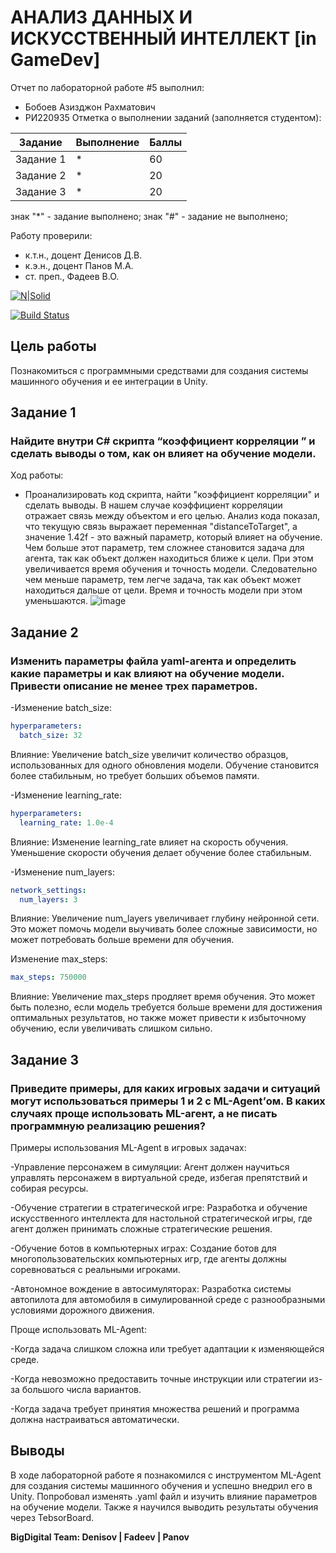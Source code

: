 # АНАЛИЗ ДАННЫХ И ИСКУССТВЕННЫЙ ИНТЕЛЛЕКТ [in GameDev]
Отчет по лабораторной работе #5 выполнил:
- Бобоев Азизджон Рахматович
- РИ220935
Отметка о выполнении заданий (заполняется студентом):

| Задание | Выполнение | Баллы |
| ------ | ------ | ------ |
| Задание 1 | * | 60 |
| Задание 2 | * | 20 |
| Задание 3 | * | 20 |

знак "*" - задание выполнено; знак "#" - задание не выполнено;

Работу проверили:
- к.т.н., доцент Денисов Д.В.
- к.э.н., доцент Панов М.А.
- ст. преп., Фадеев В.О.

[![N|Solid](https://cldup.com/dTxpPi9lDf.thumb.png)](https://nodesource.com/products/nsolid)

[![Build Status](https://travis-ci.org/joemccann/dillinger.svg?branch=master)](https://travis-ci.org/joemccann/dillinger)

## Цель работы
Познакомиться с программными средствами для создания системы машинного обучения и ее интеграции в Unity.

## Задание 1
### Найдите внутри C# скрипта “коэффициент корреляции ” и сделать выводы о том, как он влияет на обучение модели.
Ход работы:
- Проанализировать код скрипта, найти "коэффициент корреляции" и сделать выводы.
В нашем случае коэффициент корреляции отражает связь между объектом и его целью. Анализ кода показал, что текущую связь выражает переменная "distanceToTarget", а значение 1.42f - это важный параметр, который влияет на обучение.
Чем больше этот параметр, тем сложнее становится задача для агента, так как объект должен находиться ближе к цели. При этом увеличивается время обучения и точность модели.
Следовательно чем меньше параметр, тем легче задача, так как объект может находиться дальше от цели. Время и точность модели при этом уменьшаются.
![image](https://github.com/enietoou/ad_in_gd_lab5/assets/74960429/0b222b36-5c06-4135-9a74-f4d76cd4afc7)


## Задание 2
### Изменить параметры файла yaml-агента и определить какие параметры и как влияют на обучение модели. Привести описание не менее трех параметров.
-Изменение batch_size:
```yaml
hyperparameters:
  batch_size: 32
```
Влияние: Увеличение batch_size увеличит количество образцов, использованных для одного обновления модели. Обучение становится более стабильным, но требует больших объемов памяти.

-Изменение learning_rate:
```yaml
hyperparameters:
  learning_rate: 1.0e-4
```
Влияние: Изменение learning_rate влияет на скорость обучения. Уменьшение скорости обучения делает обучение более стабильным.

-Изменение num_layers:
```yaml
network_settings:
  num_layers: 3
```
Влияние: Увеличение num_layers увеличивает глубину нейронной сети. Это может помочь модели выучивать более сложные зависимости, но может потребовать больше времени для обучения.

Изменение max_steps:

```yaml
max_steps: 750000
```
Влияние: Увеличение max_steps продляет время обучения. Это может быть полезно, если модель требуется больше времени для достижения оптимальных результатов, но также может привести к избыточному обучению, если увеличивать слишком сильно.

## Задание 3
### Приведите примеры, для каких игровых задачи и ситуаций могут использоваться примеры 1 и 2 с ML-Agent’ом. В каких случаях проще использовать ML-агент, а не писать программную реализацию решения?

Примеры использования ML-Agent в игровых задачах:

-Управление персонажем в симуляции:
Агент должен научиться управлять персонажем в виртуальной среде, избегая препятствий и собирая ресурсы.

-Обучение стратегии в стратегической игре:
Разработка и обучение искусственного интеллекта для настольной стратегической игры, где агент должен принимать сложные стратегические решения.

-Обучение ботов в компьютерных играх:
Создание ботов для многопользовательских компьютерных игр, где агенты должны соревноваться с реальными игроками.

-Автономное вождение в автосимуляторах:
Разработка системы автопилота для автомобиля в симулированной среде с разнообразными условиями дорожного движения.

Проще использовать ML-Agent:

-Когда задача слишком сложна или требует адаптации к изменяющейся среде.

-Когда невозможно предоставить точные инструкции или стратегии из-за большого числа вариантов.

-Когда задача требует принятия множества решений и программа должна настраиваться автоматически.

## Выводы

В ходе лабораторной работе я познакомился с инструментом ML-Agent для создания системы машинного обучения и успешно внедрил его в Unity. Попробовал изменять .yaml файл и изучить влияние параметров на обучение модели. Также я научился выводить результаты обучения через TebsorBoard.


**BigDigital Team: Denisov | Fadeev | Panov**
